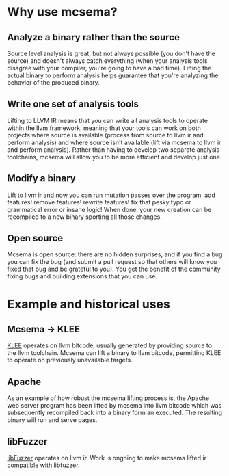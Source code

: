 # Why use mcsema?

## Analyze a binary rather than the source

Source level analysis is great, but not always possible (you don't have the source) and doesn't always catch everything (when your analysis tools disagree with your compiler, you're going to have a bad time). Lifting the actual binary to perform analysis helps guarantee that you're analyzing the behavior of the produced binary.

## Write one set of analysis tools

Lifting to LLVM IR means that you can write all analysis tools to operate within the llvm framework, meaning that your tools can work on both projects where source is available (process from source to llvm ir and perform analysis) and where source isn't available (lift via mcsema to llvm ir and perform analysis). Rather than having to develop two separate analysis toolchains, mcsema will allow you to be more efficient and develop just one.

## Modify a binary

Lift to llvm ir and now you can run mutation passes over the program: add features! remove features! rewrite features! fix that pesky typo or grammatical error or insane logic! When done, your new creation can be recompiled to a new binary sporting all those changes.

## Open source

Mcsema is open source: there are no hidden surprises, and if you find a bug you can fix the bug (and submit a pull request so that others will know you fixed that bug and be grateful to you). You get the benefit of the community fixing bugs and building extensions that you can use.

# Example and historical uses

## Mcsema -> KLEE

[KLEE](https://klee.github.io/) operates on llvm bitcode, usually generated by providing source to the llvm toolchain. Mcsema can lift a binary to llvm bitcode, permitting KLEE to operate on previously unavailable targets.

## Apache

As an example of how robust the mcsema lifting process is, the Apache web server program has been lifted by mcsema into llvm bitcode which was subsequently recompiled back into a binary form an executed. The resulting binary will run and serve pages.

## libFuzzer
[libFuzzer](http://llvm.org/docs/LibFuzzer.html) operates on llvm ir. Work is ongoing to make mcsema lifted ir compatible with libfuzzer.
